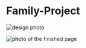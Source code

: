 # Family-Project

![design photo](https://photos.app.goo.gl/sQhDYJ16ZS3rBQLz9)

![photo of the finished page](https://photos.google.com/share/AF1QipNNyUVTvxnKx4n4K_Q36kwfuKx7ZRD-XWLtZbYxbhdIDhbosmY_Ck208SKTsQZpaQ/photo/AF1QipMsbXy4utmagbEV3ovgWJXVGm6YGcRhW1O2Ch8H?key=T2tETDRoNU9WWUdrLXVvUnZULWJYNTBuOTRpUXBn)
